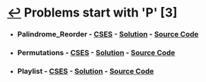 # [↩](/README.md) Problems start with 'P' [3]

- ### Palindrome_Reorder - [CSES](https://cses.fi/problemset/task/1755) - [Solution](https://www.youtube.com/watch?v=ou8Xhp_YO8E) - [Source Code](Palindrome_Reorder.cpp)

- ### Permutations - [CSES](https://cses.fi/problemset/task/1070) - [Solution](https://www.youtube.com/watch?v=rxpFFgkGn3c) - [Source Code](Permutations.cpp)

- ### Playlist - [CSES](https://cses.fi/problemset/task/1141) - [Solution](https://www.youtube.com/watch?v=D70lafXKnBU) - [Source Code](Playlist.cpp)